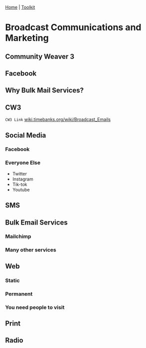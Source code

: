 [Home](index.md) | [Toolkit](Toolkit.md)

# Broadcast Communications and Marketing

## Community Weaver 3

## Facebook

## Why Bulk Mail Services?
  
## CW3  
  
``CW3 Link`` [wiki.timebanks.org/wiki/Broadcast_Emails][1]  
  
## Social Media  
  
### Facebook  
  
### Everyone Else  
* Twitter  
* Instagram  
* Tik-tok  
* Youtube
  
## SMS  
  
## Bulk Email Services  
  
### Mailchimp  
  
### Many other services  
  
## Web  
  
### Static  
  
### Permanent  
  
### You need people to visit  

## Print

## Radio
  
  
[1]: http://wiki.timebanks.org/wiki/Broadcast_Emails  
